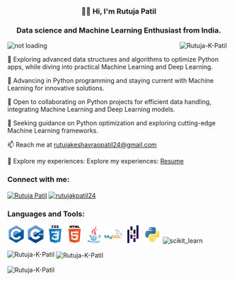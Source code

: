 
<h3 align="center">👩‍💻 Hi, I'm Rutuja Patil</h3>
<h3 align="center">Data science and Machine Learning Enthusiast from India.</h3>
<img src="https://img.freepik.com/premium-photo/photo-joyful-nice-woman-using-laptop-beautiful-businesswoman-typing-laptop-generative-ai_911620-17495.jpg?w=826" alt="not loading"width="390";
<p align="left"> <img src="https://komarev.com/ghpvc/?username=Rutuja-K-Patil&label=Profile%20views&color=0e75b6&style=flat" alt="Rutuja-K-Patil" /> </p>

🔭 Exploring advanced data structures and algorithms to optimize Python apps, while diving into practical Machine Learning and Deep Learning.

🌱 Advancing in Python programming and staying current with Machine Learning for innovative solutions.

👯 Open to collaborating on Python projects for efficient data handling, integrating Machine Learning and Deep Learning models.

🤝 Seeking guidance on Python optimization and exploring cutting-edge Machine Learning frameworks.

📫 Reach me at rutujakeshavraopatil24@gmail.com

📄 Explore my experiences:  Explore my experiences: [Resume](https://drive.google.com/file/d/1FjMJAHpj2dtoCRuQ2CIUuTngLd5bAcYd/view?usp=drive_link)



<h3 align="left">Connect with me:</h3>
<p align="left">
<a href="https://www.linkedin.com/in/rutuja-patil-25339125b/" target="blank"><img align="center" src="https://raw.githubusercontent.com/rahuldkjain/github-profile-readme-generator/master/src/images/icons/Social/linked-in-alt.svg" alt="Rutuja Patil" height="30" width="40" /></a>
<a href="https://www.hackerrank.com/profile/rutujakpatil24" target="blank"><img align="center" src="https://raw.githubusercontent.com/rahuldkjain/github-profile-readme-generator/master/src/images/icons/Social/hackerrank.svg" alt="rutujakpatil24" height="30" width="40" /></a>
</p>

<h3 align="left">Languages and Tools:</h3>
<p align="left"> 
<img src="https://raw.githubusercontent.com/devicons/devicon/master/icons/c/c-original.svg" alt="c" width="40" height="40"/> 
<img src="https://raw.githubusercontent.com/devicons/devicon/master/icons/cplusplus/cplusplus-original.svg" alt="cplusplus" width="40" height="40"/> 
<img src="https://raw.githubusercontent.com/devicons/devicon/master/icons/css3/css3-original-wordmark.svg" alt="css3" width="40" height="40"/> 
<img src="https://raw.githubusercontent.com/devicons/devicon/master/icons/html5/html5-original-wordmark.svg" alt="html5" width="40" height="40"/> 
<img src="https://raw.githubusercontent.com/devicons/devicon/master/icons/java/java-original.svg" alt="java" width="40" height="40"/> 
<img src="https://raw.githubusercontent.com/devicons/devicon/master/icons/mysql/mysql-original-wordmark.svg" alt="mysql" width="40" height="40"/> 
<img src="https://raw.githubusercontent.com/devicons/devicon/2ae2a900d2f041da66e950e4d48052658d850630/icons/pandas/pandas-original.svg" alt="pandas" width="40" height="40"/> 
<img src="https://raw.githubusercontent.com/devicons/devicon/master/icons/python/python-original.svg" alt="python" width="40" height="40"/> 
<img src="https://upload.wikimedia.org/wikipedia/commons/0/05/Scikit_learn_logo_small.svg" alt="scikit_learn" width="40" height="40"/> 
</p>

<p><img align="left" src="https://github-readme-stats.vercel.app/api/top-langs?username=Rutuja-K-Patil&show_icons=true&locale=en&layout=compact" alt="Rutuja-K-Patil" /></p>

<p>&nbsp;<img align="center" src="https://github-readme-stats.vercel.app/api?username=Rutuja-K-Patil&show_icons=true&locale=en" alt="Rutuja-K-Patil" /></p>

<p><img align="center" src="https://github-readme-streak-stats.herokuapp.com/?user=Rutuja-K-Patil&" alt="Rutuja-K-Patil" /></p>


<!---
Rutuja-K-Patil/Rutuja-K-Patil is a ✨ special ✨ repository because its `README.md` (this file) appears on your GitHub profile.
You can click the Preview link to take a look at your changes.
--->
